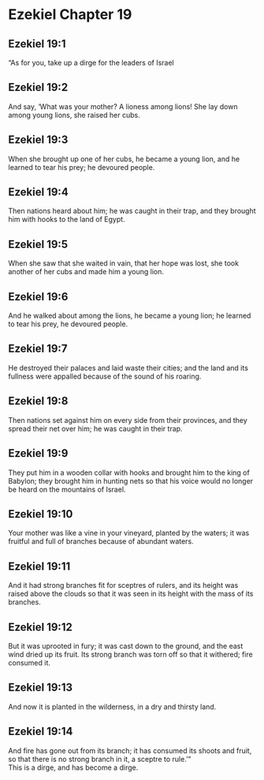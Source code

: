 # Ezekiel Chapter 19

## Ezekiel 19:1

“As for you, take up a dirge for the leaders of Israel

## Ezekiel 19:2

And say, ‘What was your mother? A lioness among lions! She lay down among young lions, she raised her cubs.

## Ezekiel 19:3

When she brought up one of her cubs, he became a young lion, and he learned to tear his prey; he devoured people.

## Ezekiel 19:4

Then nations heard about him; he was caught in their trap, and they brought him with hooks to the land of Egypt.

## Ezekiel 19:5

When she saw that she waited in vain, that her hope was lost, she took another of her cubs and made him a young lion.

## Ezekiel 19:6

And he walked about among the lions, he became a young lion; he learned to tear his prey, he devoured people.

## Ezekiel 19:7

He destroyed their palaces and laid waste their cities; and the land and its fullness were appalled because of the sound of his roaring.

## Ezekiel 19:8

Then nations set against him on every side from their provinces, and they spread their net over him; he was caught in their trap.

## Ezekiel 19:9

They put him in a wooden collar with hooks and brought him to the king of Babylon; they brought him in hunting nets so that his voice would no longer be heard on the mountains of Israel.

## Ezekiel 19:10

Your mother was like a vine in your vineyard, planted by the waters; it was fruitful and full of branches because of abundant waters.

## Ezekiel 19:11

And it had strong branches fit for sceptres of rulers, and its height was raised above the clouds so that it was seen in its height with the mass of its branches.

## Ezekiel 19:12

But it was uprooted in fury; it was cast down to the ground, and the east wind dried up its fruit. Its strong branch was torn off so that it withered; fire consumed it.

## Ezekiel 19:13

And now it is planted in the wilderness, in a dry and thirsty land.

## Ezekiel 19:14

And fire has gone out from its branch; it has consumed its shoots and fruit, so that there is no strong branch in it, a sceptre to rule.’”  
This is a dirge, and has become a dirge.
